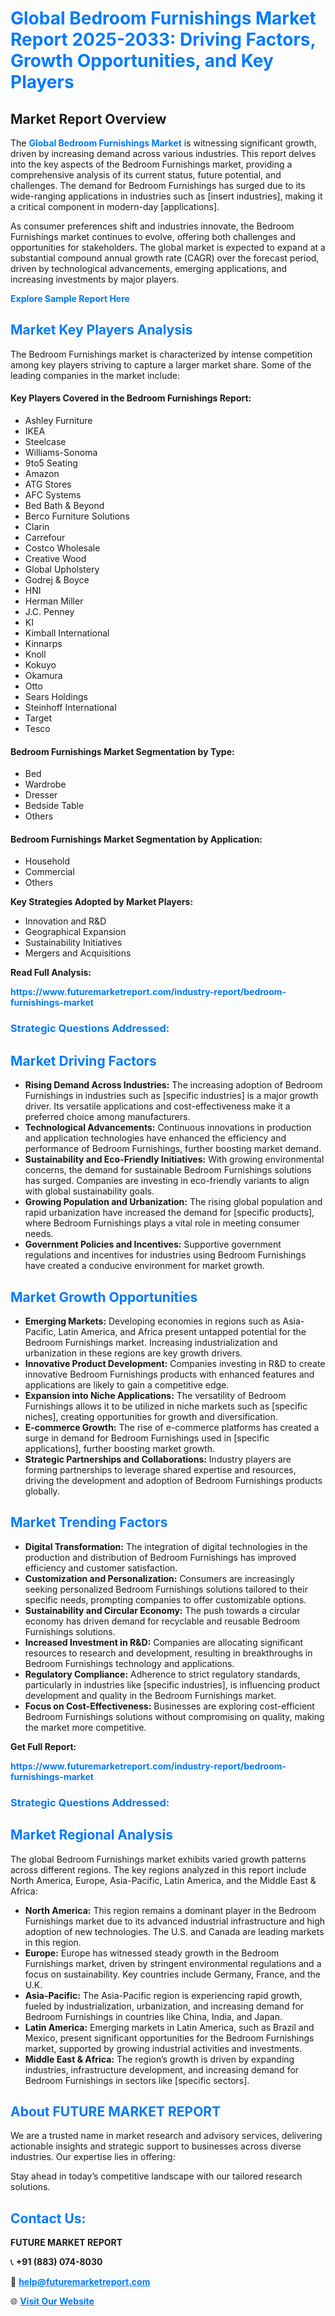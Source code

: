 <h1 style="color: #007BFF;">Global Bedroom Furnishings Market Report 2025-2033: Driving Factors, Growth Opportunities, and Key Players</h1>

<section id="overview">
<h2>Market Report Overview</h2>
<p>The <a href="https://www.futuremarketreport.com/industry-report/bedroom-furnishings-market" style="color: #007BFF; text-decoration: none;"><strong>Global Bedroom Furnishings Market</strong></a> is witnessing significant growth, driven by increasing demand across various industries. This report delves into the key aspects of the Bedroom Furnishings market, providing a comprehensive analysis of its current status, future potential, and challenges. The demand for Bedroom Furnishings has surged due to its wide-ranging applications in industries such as [insert industries], making it a critical component in modern-day [applications].</p>
<p>As consumer preferences shift and industries innovate, the Bedroom Furnishings market continues to evolve, offering both challenges and opportunities for stakeholders. The global market is expected to expand at a substantial compound annual growth rate (CAGR) over the forecast period, driven by technological advancements, emerging applications, and increasing investments by major players.</p>
</section>

<section id="overview">
<p><a href="https://www.futuremarketreport.com/request-sample/reportId=54804" style="color: #007BFF; text-decoration: none;"><strong>Explore Sample Report Here</strong></a></p>
</section>

<section id="key-players">
<h2 style="color: #007BFF;">Market Key Players Analysis</h2>
<p>The Bedroom Furnishings market is characterized by intense competition among key players striving to capture a larger market share. Some of the leading companies in the market include:</p>
<h4>Key Players Covered in the Bedroom Furnishings Report:</h4>
<ul><li>Ashley Furniture</li><li>IKEA</li><li>Steelcase</li><li>Williams-Sonoma</li><li>9to5 Seating</li><li>Amazon</li><li>ATG Stores</li><li>AFC Systems</li><li>Bed Bath &amp; Beyond</li><li>Berco Furniture Solutions</li><li>Clarin</li><li>Carrefour</li><li>Costco Wholesale</li><li>Creative Wood</li><li>Global Upholstery</li><li>Godrej &amp; Boyce</li><li>HNI</li><li>Herman Miller</li><li>J.C. Penney</li><li>KI</li><li>Kimball International</li><li>Kinnarps</li><li>Knoll</li><li>Kokuyo</li><li>Okamura</li><li>Otto</li><li>Sears Holdings</li><li>Steinhoff International</li><li>Target</li><li>Tesco</li></ul>
<h4>Bedroom Furnishings Market Segmentation by Type:</h4>
<ul><li>Bed</li><li>Wardrobe</li><li>Dresser</li><li>Bedside Table</li><li>Others</li></ul>

<h4>Bedroom Furnishings Market Segmentation by Application:</h4>
<ul><li>Household</li><li>Commercial</li><li>Others</li></ul>
<p><strong>Key Strategies Adopted by Market Players:</strong></p>
<ul>
<li>Innovation and R&D</li>
<li>Geographical Expansion</li>
<li>Sustainability Initiatives</li>
<li>Mergers and Acquisitions</li>
</ul>
</section>

<section>
<p><strong>Read Full Analysis: </strong></p><a href="https://www.futuremarketreport.com/industry-report/bedroom-furnishings-market" style="color: #007BFF; text-decoration: none;"><strong>https://www.futuremarketreport.com/industry-report/bedroom-furnishings-market</strong></a>
<h3 style="color: #007BFF;">Strategic Questions Addressed:</h3>
</section>

<section id="driving-factors">
<h2 style="color: #007BFF;">Market Driving Factors</h2>
<ul>
<li><strong>Rising Demand Across Industries:</strong> The increasing adoption of Bedroom Furnishings in industries such as [specific industries] is a major growth driver. Its versatile applications and cost-effectiveness make it a preferred choice among manufacturers.</li>
<li><strong>Technological Advancements:</strong> Continuous innovations in production and application technologies have enhanced the efficiency and performance of Bedroom Furnishings, further boosting market demand.</li>
<li><strong>Sustainability and Eco-Friendly Initiatives:</strong> With growing environmental concerns, the demand for sustainable Bedroom Furnishings solutions has surged. Companies are investing in eco-friendly variants to align with global sustainability goals.</li>
<li><strong>Growing Population and Urbanization:</strong> The rising global population and rapid urbanization have increased the demand for [specific products], where Bedroom Furnishings plays a vital role in meeting consumer needs.</li>
<li><strong>Government Policies and Incentives:</strong> Supportive government regulations and incentives for industries using Bedroom Furnishings have created a conducive environment for market growth.</li>
</ul>
</section>

<section id="growth-opportunities">
<h2 style="color: #007BFF;">Market Growth Opportunities</h2>
<ul>
<li><strong>Emerging Markets:</strong> Developing economies in regions such as Asia-Pacific, Latin America, and Africa present untapped potential for the Bedroom Furnishings market. Increasing industrialization and urbanization in these regions are key growth drivers.</li>
<li><strong>Innovative Product Development:</strong> Companies investing in R&D to create innovative Bedroom Furnishings products with enhanced features and applications are likely to gain a competitive edge.</li>
<li><strong>Expansion into Niche Applications:</strong> The versatility of Bedroom Furnishings allows it to be utilized in niche markets such as [specific niches], creating opportunities for growth and diversification.</li>
<li><strong>E-commerce Growth:</strong> The rise of e-commerce platforms has created a surge in demand for Bedroom Furnishings used in [specific applications], further boosting market growth.</li>
<li><strong>Strategic Partnerships and Collaborations:</strong> Industry players are forming partnerships to leverage shared expertise and resources, driving the development and adoption of Bedroom Furnishings products globally.</li>
</ul>
</section>

<section id="trending-factors">
<h2 style="color: #007BFF;">Market Trending Factors</h2>
<ul>
<li><strong>Digital Transformation:</strong> The integration of digital technologies in the production and distribution of Bedroom Furnishings has improved efficiency and customer satisfaction.</li>
<li><strong>Customization and Personalization:</strong> Consumers are increasingly seeking personalized Bedroom Furnishings solutions tailored to their specific needs, prompting companies to offer customizable options.</li>
<li><strong>Sustainability and Circular Economy:</strong> The push towards a circular economy has driven demand for recyclable and reusable Bedroom Furnishings solutions.</li>
<li><strong>Increased Investment in R&D:</strong> Companies are allocating significant resources to research and development, resulting in breakthroughs in Bedroom Furnishings technology and applications.</li>
<li><strong>Regulatory Compliance:</strong> Adherence to strict regulatory standards, particularly in industries like [specific industries], is influencing product development and quality in the Bedroom Furnishings market.</li>
<li><strong>Focus on Cost-Effectiveness:</strong> Businesses are exploring cost-efficient Bedroom Furnishings solutions without compromising on quality, making the market more competitive.</li>
</ul>
</section>

<section>
<p><strong>Get Full Report: </strong></p><a href="https://www.futuremarketreport.com/industry-report/bedroom-furnishings-market" style="color: #007BFF; text-decoration: none;"><strong>https://www.futuremarketreport.com/industry-report/bedroom-furnishings-market</strong></a>
<h3 style="color: #007BFF;">Strategic Questions Addressed:</h3>
</section>


<section id="regional-analysis">
<h2 style="color: #007BFF;">Market Regional Analysis</h2>
<p>The global Bedroom Furnishings market exhibits varied growth patterns across different regions. The key regions analyzed in this report include North America, Europe, Asia-Pacific, Latin America, and the Middle East & Africa:</p>
<ul>
<li><strong>North America:</strong> This region remains a dominant player in the Bedroom Furnishings market due to its advanced industrial infrastructure and high adoption of new technologies. The U.S. and Canada are leading markets in this region.</li>
<li><strong>Europe:</strong> Europe has witnessed steady growth in the Bedroom Furnishings market, driven by stringent environmental regulations and a focus on sustainability. Key countries include Germany, France, and the U.K.</li>
<li><strong>Asia-Pacific:</strong> The Asia-Pacific region is experiencing rapid growth, fueled by industrialization, urbanization, and increasing demand for Bedroom Furnishings in countries like China, India, and Japan.</li>
<li><strong>Latin America:</strong> Emerging markets in Latin America, such as Brazil and Mexico, present significant opportunities for the Bedroom Furnishings market, supported by growing industrial activities and investments.</li>
<li><strong>Middle East & Africa:</strong> The region’s growth is driven by expanding industries, infrastructure development, and increasing demand for Bedroom Furnishings in sectors like [specific sectors].</li>
</ul>
</section>

<footer>
<h2 style="color: #007BFF;">About FUTURE MARKET REPORT</h2>
<p>We are a trusted name in market research and advisory services, delivering actionable insights and strategic support to businesses across diverse industries. Our expertise lies in offering:</p>

<p>Stay ahead in today’s competitive landscape with our tailored research solutions.</p>

<h2 style="color: #007BFF;">Contact Us:</h2>
<p><strong>FUTURE MARKET REPORT</strong></p>
<p>📞 <strong>+91 (883) 074-8030</strong></p>
<p>📧 <strong><a href="mailto:help@futuremarketreport.com" style="color: #007BFF;">help@futuremarketreport.com</a></strong></p>
<p>🌐 <strong><a href="https://www.futuremarketreport.com/" style="color: #007BFF;">Visit Our Website</a></strong></p>
</footer>